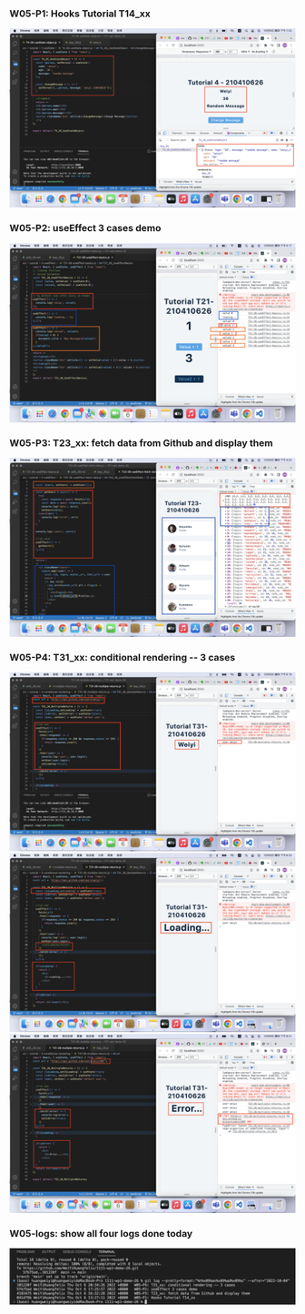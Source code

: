 ### W05-P1: Hooks Tutorial T14_xx
![](w05-p1.png)

### W05-P2: useEffect 3 cases demo
![](w05-p2.png)

### W05-P3: T23_xx: fetch data from Github and display them
![](w05-p3.png)

### W05-P4: T31_xx: conditional rendering -- 3 cases
![](w05-p4-1.png)
![](w05-p4-2.png)
![](w05-p4-3.png)

### W05-logs: show all four logs done today
![](w05-logs.png)